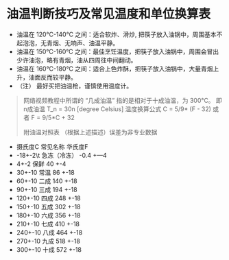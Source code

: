 # 油温判断技巧及常见温度和单位换算表

* 油温在 120&deg;C-140&deg;C 之间：适合软炸、滑炒, 把筷子放入油锅中，周围基本不起泡泡，无青烟、无响声、油温平静。
* 油温在 150&deg;C-160&deg;C 之间：最佳烹饪温度，把筷子放入油锅中，周围会冒出少许油泡，略有青烟，油从四周往中间翻动。
* 油温在 160&deg;C-180&deg;C 之间：适合上色炸酥，把筷子放入油锅中，大量青烟上升，油面反而较平静。
* （注） 最好买把油温枪，谨慎使用温度计。

> 网络视频教程中所谓的 “几成油温” 指的是相对于十成油温，为 300&deg;C。
> 即 n成油温 T_n = 30n [degree Celsius]
> 温度换算公式
> C = 5/9* (F - 32)
> 或者
> F = 9/5*C + 32
> 
> 附油温对照表 （根据上述描述）误差为非专业数据
* 摄氏度C    常见名称    华氏度F
* -18+-2\t    急冻（冷冻）  -0.4 +—4
* 4+-2        保鲜        40 +-4
* 30+-10      常温        86 +-18
* 60+-10      二成        140 +-18
* 90+-10      三成        194 +-18
* 120+-10     四成        248 +-18
* 150+-10     五成        302 +-18
* 180+-10     六成        356 +-18
* 210+-10     七成        410 +-18
* 240+-10     八成        464 +-18
* 270+-10     九成        518 +-18
* 300+-10     十成        572 +-18
